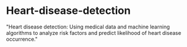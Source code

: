 # Heart-disease-detection
"Heart disease detection: Using medical data and machine learning algorithms to analyze risk factors and predict likelihood of heart disease occurrence."
